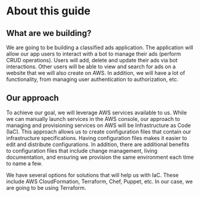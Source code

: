 # About this guide

## What are we building?

We are going to be building a classified ads application. The application will allow our app users to interact with a bot to manage their ads (perform CRUD operations). Users will add, delete and update their ads via bot interactions. Other users will be able to view and search for ads on a website that we will also create on AWS. In addition, we will have a lot of functionality, from managing user authentication to authorization, etc.

## Our approach

To achieve our goal, we will leverage AWS services available to us. While we can manually launch services in the AWS console, our approach to managing and provisioning services on AWS will be Infrastructure as Code (IaC). This approach allows us to create configuration files that contain our infrastructure specifications. Having configuration files makes it easier to edit and distribute configurations. In addition, there are additional benefits to configuration files that include change management, living documentation, and ensuring we provision the same environment each time to name a few.

We have several options for solutions that will help us with IaC. These include AWS CloudFormation, Terraform, Chef, Puppet, etc. In our case, we are going to be using Terraform.
